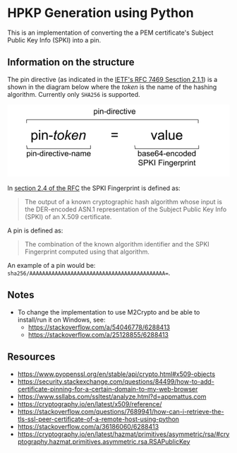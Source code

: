 # HPKP Generation using Python

This is an implementation of converting the a PEM certificate's Subject Public Key Info (SPKI) into a 
pin. 

## Information on the structure

The pin directive (as indicated in the [IETF's RFC 7469 Sesction 2.1.1](https://tools.ietf.org/html/rfc7469#section-2.1.1)) is a shown in the diagram below where the *token* is the name of the hashing algorithm.
Currently only `SHA256` is supported.

![Summary of the Pin directive diagram: pin-token = value](images/hpkp_pin_directive.png)

In [section 2.4 of the RFC](https://tools.ietf.org/html/rfc7469#section-2.4) the SPKI Fingerprint
is defined as:

> The output of a known cryptographic hash algorithm whose input is the DER-encoded ASN.1 
> representation of the Subject Public Key Info (SPKI) of an X.509 certificate.

A pin is defined as:

> The combination of the known algorithm identifier and the SPKI Fingerprint computed using that algorithm. 

An example of a pin would be: `sha256/AAAAAAAAAAAAAAAAAAAAAAAAAAAAAAAAAAAAAAAAAAA=`.

## Notes

* To change the implementation to use M2Crypto and be able to install/run it on Windows, see:
    * https://stackoverflow.com/a/54046778/6288413
    * https://stackoverflow.com/a/25128855/6288413

## Resources

* https://www.pyopenssl.org/en/stable/api/crypto.html#x509-objects
* https://security.stackexchange.com/questions/84499/how-to-add-certificate-pinning-for-a-certain-domain-to-my-web-browser
* https://www.ssllabs.com/ssltest/analyze.html?d=appmattus.com
* https://cryptography.io/en/latest/x509/reference/
* https://stackoverflow.com/questions/7689941/how-can-i-retrieve-the-tls-ssl-peer-certificate-of-a-remote-host-using-python
* https://stackoverflow.com/a/36186060/6288413
* https://cryptography.io/en/latest/hazmat/primitives/asymmetric/rsa/#cryptography.hazmat.primitives.asymmetric.rsa.RSAPublicKey
